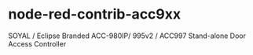 # node-red-contrib-acc9xx

SOYAL / Eclipse Branded ACC-980IP/ 995v2 / ACC997 Stand-alone Door Access Controller